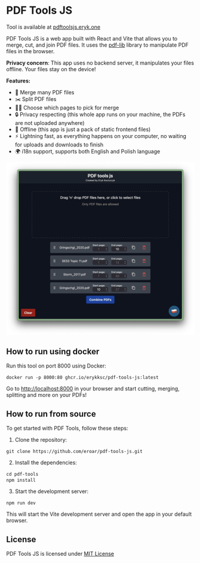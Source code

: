 # PDF Tools JS

Tool is available at
[pdftoolsjs.eryk.one](https://pdftoolsjs.eryk.one)

PDF Tools JS is a web app built with React and Vite that allows you to merge, cut, and join PDF files.
It uses the [pdf-lib](https://github.com/Hopding/pdf-lib) library to manipulate PDF files in the browser.

**Privacy concern**: This app uses no backend server, it manipulates your files offline.
Your files stay on the device!

**Features:**

- 📎 Merge many PDF files
- ✂️ Split PDF files
- 📄✅ Choose which pages to pick for merge
- 🔒 Privacy respecting (this whole app runs on your machine, the PDFs are not uploaded anywhere)
- 📴 Offline (this app is just a pack of static frontend files)
- ⚡ Lightning fast, as everything happens on your computer, no waiting for uploads and downloads to finish
- 🌍 i18n support, supports both English and Polish language

![PDF Tools JS Screenshot](./readme-resources/pdftoolsjs-screenshot.png)

## How to run using docker

Run this tool on port 8000 using Docker:

```shell
docker run -p 8000:80 ghcr.io/erykksc/pdf-tools-js:latest
```

Go to [http://localhost:8000](http://localhost:8000) in your browser and start cutting, merging, splitting and more on your PDFs!

## How to run from source

To get started with PDF Tools, follow these steps:

1. Clone the repository:

```shell
git clone https://github.com/eroar/pdf-tools-js.git
```

2. Install the dependencies:

```shell
cd pdf-tools
npm install
```

3. Start the development server:

```shell
npm run dev
```

This will start the Vite development server and open the app in your default browser.

## License

PDF Tools JS is licensed under [MIT License](./LICENSE.txt)
